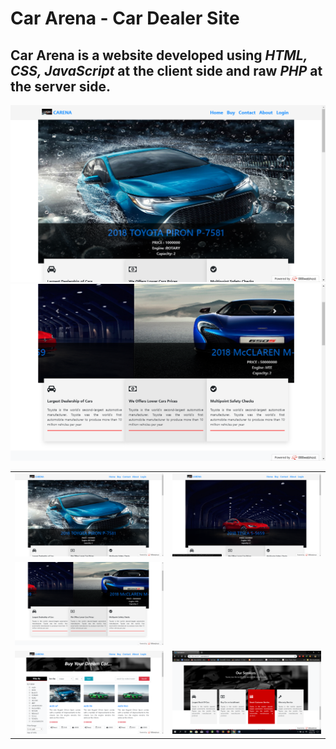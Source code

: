 # Car Arena - Car Dealer Site

## Car Arena is a website developed using *HTML, CSS, JavaScript* at the client side and raw *PHP* at the server side.

<img src="docs/image/sc1.png" width=auto height=auto/>

<table>
  <tr>
    <td>
      <img src="docs/image/sc1.png" width=auto/>
    </td>
    <td>
      <img src="docs/image/sc2.png" width=auto/>
    </td>
  </tr>
  
  <tr>
    <td>
      <img src="docs/image/sc3.png" width=auto/>
    </td
    <td>
      <img src="docs/image/sc3.png" width=auto/>
    </td>
  </tr>
  
   <tr>
    <td>
      <img src="docs/image/sc5.png" width=auto/>
    </td>
    <td>
      <img src="docs/image/sc6.png" width=auto/>
    </td>
  </tr>
</table>
